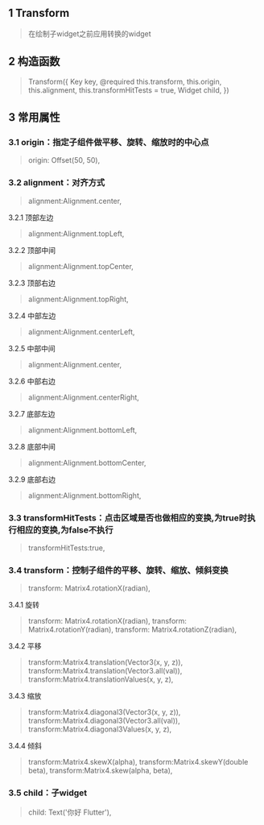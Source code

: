 ## **1 Transform**
> 在绘制子widget之前应用转换的widget

## **2 构造函数** 
> Transform({
>     Key key,
>     @required this.transform,
>     this.origin,
>     this.alignment,
>     this.transformHitTests = true,
>     Widget child,
> })

## **3 常用属性** 
### **3.1 origin：指定子组件做平移、旋转、缩放时的中心点**
> origin: Offset(50, 50),

### **3.2 alignment：对齐方式**
> alignment:Alignment.center,

3.2.1 顶部左边
> alignment:Alignment.topLeft,

3.2.2 顶部中间
> alignment:Alignment.topCenter,

3.2.3 顶部右边
> alignment:Alignment.topRight,

3.2.4 中部左边
> alignment:Alignment.centerLeft,

3.2.5 中部中间
> alignment:Alignment.center,

3.2.6 中部右边
> alignment:Alignment.centerRight,

3.2.7 底部左边
> alignment:Alignment.bottomLeft,

3.2.8 底部中间
> alignment:Alignment.bottomCenter,

3.2.9 底部右边
> alignment:Alignment.bottomRight,

### **3.3 transformHitTests：点击区域是否也做相应的变换,为true时执行相应的变换,为false不执行**
> transformHitTests:true,

### **3.4 transform：控制子组件的平移、旋转、缩放、倾斜变换**
> transform: Matrix4.rotationX(radian),

3.4.1 旋转
> transform: Matrix4.rotationX(radian),
> transform: Matrix4.rotationY(radian),
> transform: Matrix4.rotationZ(radian),

3.4.2 平移
> transform:Matrix4.translation(Vector3(x, y, z)),
> transform:Matrix4.translation(Vector3.all(val)),
> transform:Matrix4.translationValues(x, y, z),

3.4.3 缩放
> transform:Matrix4.diagonal3(Vector3(x, y, z)),
> transform:Matrix4.diagonal3(Vector3.all(val)),
> transform:Matrix4.diagonal3Values(x, y, z),

3.4.4 倾斜
> transform:Matrix4.skewX(alpha),
> transform:Matrix4.skewY(double beta),
> transform:Matrix4.skew(alpha, beta),

### **3.5 child：子widget**
> child: Text('你好 Flutter'),
